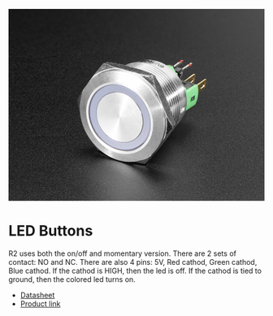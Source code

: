 ![](button.jpg)

# LED Buttons

R2 uses both the on/off and momentary version. There are 2 sets of contact: NO and NC. There are also 4 pins: 5V, Red cathod, Green cathod, Blue cathod. If the cathod is HIGH, then the led is off. If the cathod is tied to ground, then the colored led turns on.

- [Datasheet](led_button.pdf)
- [Product link](https://www.adafruit.com/product/3423)
